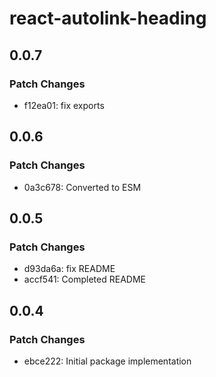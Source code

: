 # react-autolink-heading

## 0.0.7

### Patch Changes

- f12ea01: fix exports

## 0.0.6

### Patch Changes

- 0a3c678: Converted to ESM

## 0.0.5

### Patch Changes

- d93da6a: fix README
- accf541: Completed README

## 0.0.4

### Patch Changes

- ebce222: Initial package implementation
